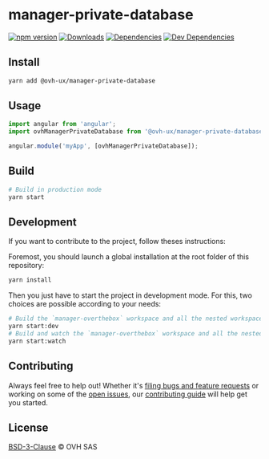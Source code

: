 # manager-private-database

[![npm version](https://badgen.net/npm/v/@ovh-ux/manager-private-database)](https://www.npmjs.com/package/@ovh-ux/manager-private-database) [![Downloads](https://badgen.net/npm/dt/@ovh-ux/manager-private-database)](https://npmjs.com/package/@ovh-ux/manager-private-database) [![Dependencies](https://badgen.net/david/dep/ovh-ux/manager/packages/manager/modules/private-database)](https://npmjs.com/package/@ovh-ux/manager-private-database?activeTab=dependencies) [![Dev Dependencies](https://badgen.net/david/dev/ovh-ux/manager/packages/manager/modules/private-database)](https://npmjs.com/package/@ovh-ux/manager-private-database?activeTab=dependencies)

## Install

```sh
yarn add @ovh-ux/manager-private-database
```

## Usage

```js
import angular from 'angular';
import ovhManagerPrivateDatabase from '@ovh-ux/manager-private-database';

angular.module('myApp', [ovhManagerPrivateDatabase]);
```

## Build

```sh
# Build in production mode
yarn start
```

## Development

If you want to contribute to the project, follow theses instructions:

Foremost, you should launch a global installation at the root folder of this repository:

```sh
yarn install
```

Then you just have to start the project in development mode. For this, two choices are possible according to your needs:

```sh
# Build the `manager-overthebox` workspace and all the nested workspaces in development mode and watch only `manager-overthebox` workspace
yarn start:dev
# Build and watch the `manager-overthebox` workspace and all the nested workspaces in development mode
yarn start:watch
```

## Contributing

Always feel free to help out! Whether it's [filing bugs and feature requests](https://github.com/ovh/manager/issues/new) or working on some of the [open issues](https://github.com/ovh/manager/issues), our [contributing guide](https://github.com/ovh/manager/blob/master/CONTRIBUTING.md) will help get you started.

## License

[BSD-3-Clause](LICENSE) © OVH SAS
